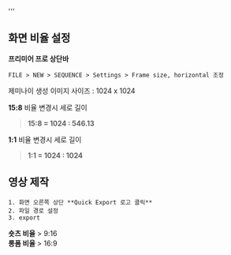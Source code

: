 
'''

## 화면 비율 설정
**프리미어 프로 상단바** 
```
FILE > NEW > SEQUENCE > Settings > Frame size, horizontal 조정
```
제미나이 생성 이미지 사이즈 :  1024 x 1024

**15:8** 비율 변경시 세로 길이
> **15:8 = 1024 : 546.13**

**1:1** 비율 변경시 세로 길이
> **1:1 = 1024 : 1024**

## 영상 제작
```
1. 화면 오른쪽 상단 **Quick Export 로고 클릭**
2. 파일 경로 설정
3. export
```
**숏츠 비율** > 9:16
<br/>**롱폼 비율** > 16:9
